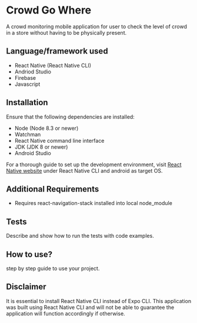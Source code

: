 # Crowd Go Where
A crowd monitoring mobile application for user to check the level of crowd in a store without having to be physically present. 

## Language/framework used
- React Native (React Native CLI)
- Andriod Studio
- Firebase
- Javascript

## Installation
Ensure that the following dependencies are installed:
- Node (Node 8.3 or newer) 
- Watchman
- React Native command line interface
- JDK (JDK 8 or newer)
- Android Studio

For a thorough guide to set up the development environment, visit [React Native website](https://reactnative.dev/docs/environment-setup) under React Native CLI and android as target OS.

## Additional Requirements
- Requires react-navigation-stack installed into local node_module

## Tests
Describe and show how to run the tests with code examples.

## How to use?
step by step guide to use your project.

## Disclaimer 
It is essential to install React Native CLI instead of Expo CLI. This application was built using React Native CLI and will not be able to guarantee the application will function accordingly if otherwise.
